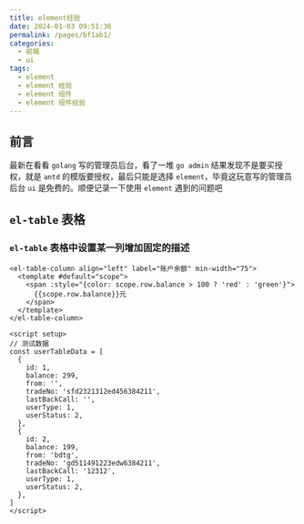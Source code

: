 ```yaml
---
title: element经验
date: 2024-01-03 09:51:36
permalink: /pages/bf1ab1/
categories:
  - 前端
  - ui
tags:
  - element
  - element 经验
  - element 组件
  - element 组件经验
---
```


## 前言

最新在看看 `golang` 写的管理员后台，看了一堆 `go admin` 结果发现不是要买授权，就是 `antd` 的模版要授权，最后只能是选择 `element`，毕竟这玩意写的管理员后台 `ui` 是免费的。顺便记录一下使用 `element` 遇到的问题吧

## `el-table` 表格

### `el-table` 表格中设置某一列增加固定的描述

``` vue
<el-table-column align="left" label="账户余额" min-width="75">
  <template #default="scope">
    <span :style="{color: scope.row.balance > 100 ? 'red' : 'green'}">
      {{scope.row.balance}}元
    </span>
  </template>  
</el-table-column>

<script setup>
// 测试数据
const userTableData = [
  {
    id: 1,
    balance: 299,
    from: '',
    tradeNo: 'sfd2321312ed456384211',
    lastBackCall: '',
    userType: 1,
    userStatus: 2,
  },
  {
    id: 2,
    balance: 199,
    from: 'bdtg',
    tradeNo: 'gd511491223edw6384211',
    lastBackCall: '12312',
    userType: 1,
    userStatus: 2,
  },
]
</script>
```